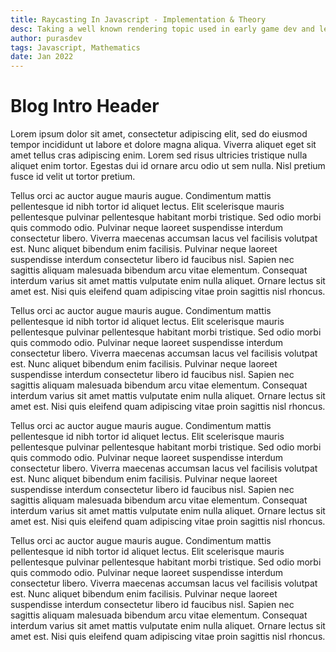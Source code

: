 ```yaml
---
title: Raycasting In Javascript - Implementation & Theory
desc: Taking a well known rendering topic used in early game dev and learning how we can adapt it to modern languages
author: purasdev
tags: Javascript, Mathematics
date: Jan 2022
---
```


# Blog Intro Header

Lorem ipsum dolor sit amet, consectetur adipiscing elit, sed do eiusmod tempor incididunt ut labore et dolore magna aliqua. Viverra aliquet eget sit amet tellus cras adipiscing enim. Lorem sed risus ultricies tristique nulla aliquet enim tortor. Egestas dui id ornare arcu odio ut sem nulla. Nisl pretium fusce id velit ut tortor pretium.

Tellus orci ac auctor augue mauris augue. Condimentum mattis pellentesque id nibh tortor id aliquet lectus. Elit scelerisque mauris pellentesque pulvinar pellentesque habitant morbi tristique. Sed odio morbi quis commodo odio. Pulvinar neque laoreet suspendisse interdum consectetur libero. Viverra maecenas accumsan lacus vel facilisis volutpat est. Nunc aliquet bibendum enim facilisis. Pulvinar neque laoreet suspendisse interdum consectetur libero id faucibus nisl. Sapien nec sagittis aliquam malesuada bibendum arcu vitae elementum. Consequat interdum varius sit amet mattis vulputate enim nulla aliquet. Ornare lectus sit amet est. Nisi quis eleifend quam adipiscing vitae proin sagittis nisl rhoncus.

Tellus orci ac auctor augue mauris augue. Condimentum mattis pellentesque id nibh tortor id aliquet lectus. Elit scelerisque mauris pellentesque pulvinar pellentesque habitant morbi tristique. Sed odio morbi quis commodo odio. Pulvinar neque laoreet suspendisse interdum consectetur libero. Viverra maecenas accumsan lacus vel facilisis volutpat est. Nunc aliquet bibendum enim facilisis. Pulvinar neque laoreet suspendisse interdum consectetur libero id faucibus nisl. Sapien nec sagittis aliquam malesuada bibendum arcu vitae elementum. Consequat interdum varius sit amet mattis vulputate enim nulla aliquet. Ornare lectus sit amet est. Nisi quis eleifend quam adipiscing vitae proin sagittis nisl rhoncus.

Tellus orci ac auctor augue mauris augue. Condimentum mattis pellentesque id nibh tortor id aliquet lectus. Elit scelerisque mauris pellentesque pulvinar pellentesque habitant morbi tristique. Sed odio morbi quis commodo odio. Pulvinar neque laoreet suspendisse interdum consectetur libero. Viverra maecenas accumsan lacus vel facilisis volutpat est. Nunc aliquet bibendum enim facilisis. Pulvinar neque laoreet suspendisse interdum consectetur libero id faucibus nisl. Sapien nec sagittis aliquam malesuada bibendum arcu vitae elementum. Consequat interdum varius sit amet mattis vulputate enim nulla aliquet. Ornare lectus sit amet est. Nisi quis eleifend quam adipiscing vitae proin sagittis nisl rhoncus.

Tellus orci ac auctor augue mauris augue. Condimentum mattis pellentesque id nibh tortor id aliquet lectus. Elit scelerisque mauris pellentesque pulvinar pellentesque habitant morbi tristique. Sed odio morbi quis commodo odio. Pulvinar neque laoreet suspendisse interdum consectetur libero. Viverra maecenas accumsan lacus vel facilisis volutpat est. Nunc aliquet bibendum enim facilisis. Pulvinar neque laoreet suspendisse interdum consectetur libero id faucibus nisl. Sapien nec sagittis aliquam malesuada bibendum arcu vitae elementum. Consequat interdum varius sit amet mattis vulputate enim nulla aliquet. Ornare lectus sit amet est. Nisi quis eleifend quam adipiscing vitae proin sagittis nisl rhoncus.

